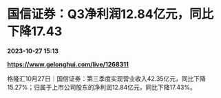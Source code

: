 # 国信证券：Q3净利润12.84亿元，同比下降17.43

**2023-10-27 15:13**

**https://www.gelonghui.com/live/1268311**

格隆汇10月27日｜国信证券：第三季度实现营业收入42.35亿元，同比下降15.27%；归属于上市公司股东的净利润12.84亿元，同比下降17.43%。